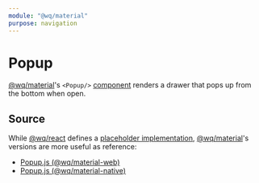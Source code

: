 ```yaml
---
module: "@wq/material"
purpose: navigation
---
```


# Popup

[@wq/material]'s `<Popup/>` [component][index] renders a drawer that pops up from the bottom when open.

## Source

While [@wq/react] defines a [placeholder implementation][react-src], [@wq/material]'s versions are more useful as reference:

 * [Popup.js (@wq/material-web)][material-web-src]
 * [Popup.js (@wq/material-native)][material-native-src]


[index]: ./index.md
[@wq/react]: ../@wq/react.md
[@wq/material]: ../@wq/material.md
[react-src]: https://github.com/wq/wq.app/blob/main/packages/react/src/components/Popup.js
[material-web-src]: https://github.com/wq/wq.app/blob/main/packages/material-web/src/components/Popup.js
[material-native-src]: https://github.com/wq/wq.app/blob/main/packages/material-native/src/components/Popup.js
